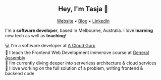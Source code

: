 <h2 align="center">Hey, I'm Tasja 👋</h2>

<p align="center">
  <a href="https://natasja.dev/">Website</a> •
    <a href="https://blog.natasja.dev/">Blog</a> •
  <a href="https://www.linkedin.com/in/natasja-laurie"/>LinkedIn</a>
</p>

I'm a __software developer__, based in Melbourne, Australia. I love __learning__ new tech as well as __teaching__!

💻  I'm a software developer at [A Cloud Guru](https://www.acloud.guru) <br />
🍎   I teach the Frontend Web Development immersive course at [General Assembly](https://generalassemb.ly/) <br />
🌱  I’m currently diving deeper into serverless architecture & cloud services<br />
💜 I love working on the full solution of a problem, writing frontend & backend code

